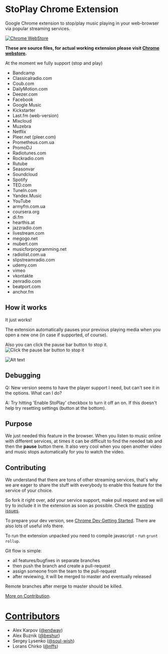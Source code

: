StoPlay Chrome Extension
===========

Google Chrome extension to stop/play music playing in your web-browser via
popular streaming services.

[![Chrome WebStore](https://stoplay.github.io/images/ChromeWebStore_Badge_v2_206x58.png)](http://bit.ly/stoplay)

**These are source files, for actual working extension please visit
[Chrome webstore](http://bit.ly/stoplay).**


At the moment we fully support (stop and play)
* Bandcamp
* Classicalradio.com
* Coub.com
* DailyMotion.com
* Deezer.com
* Facebook
* Google Music
* Kickstarter
* Last.fm (web-version)
* Mixcloud
* Muzebra
* Netflix
* Pleer.net (pleer.com)
* Prometheus.com.ua
* PromoDJ
* Radiotunes.com
* Rockradio.com
* Rutube
* Seasonvar
* Soundcloud
* Spotify
* TED.com
* TuneIn.com
* Yandex.Music
* YouTube
* armyfm.com.ua
* coursera.org
* di.fm
* hearthis.at
* jazzradio.com
* livestream.com
* megogo.net
* mubert.com
* musicforprogramming.net
* radiolist.com.ua
* slipstreamradio.com
* udemy.com
* vimeo
* vkontakte
* zenradio.com
* beatport.com
* anchor.fm

## How it works
It just works!

The extension automatically pauses your previous playing media when you open
a new one (in case if supported, of course).

Also you can click the pause bar button to stop it.
![Click the pause bar button to stop it](https://i.imgur.com/tEoV7qF.png)

![Alt text]()
## Debugging
Q: New version seems to have the player support I need, but can't see it in the options. What can I do?

A: Try hitting 'Enable StoPlay' checkbox to turn it off an on. If this doesn't help try resetting settings (button at the bottom).

## Purpose
We just needed this feature in the browser.
When you listen to music online with different services, at times it can be
difficult to find the needed tab and then the **pause** button there.
It also very cool when you open another video and music stops automatically for
you to watch the video.

## Contributing
We understand that there are tons of other streaming services, that's why we are
eager to share the stuff with everybody to enable this feature for the
service of your choice.

So fork it right over, add your service support, make pull request and we will
try to include it in the extension as soon as possible. Check the [existing issues](https://github.com/StoPlay/stoplay-ext/issues).

To prepare your dev version, see 
[Chrome Dev Getting Started](http://developer.chrome.com/extensions/getstarted.html#unpacked).
There are also lots of useful info there.

To run the extension unpacked you need to compile javascript - run `grunt rollup`.

Git flow is simple:
* all features/bugfixes in separate branches
* then push the branch and create a pull-request
* assign someone from the team to the pull-request
* after reviewing, it will be merged to master and eventually released

Remote branches after merge to master should be killed.

[More on Contribution](https://github.com/StoPlay/stoplay-ext/wiki/Contribution).

# [Contributors](https://github.com/StoPlay/stoplay-ext/graphs/contributors)
* Alex Karpov ([@endway](https://github.com/endway))
* Alex Buznik ([@beshur](https://github.com/beshur))
* Sergey Lysenko ([@soul-wish](https://github.com/soul-wish))
* Lorans Chirko ([@nffs](https://github.com/nffs))
